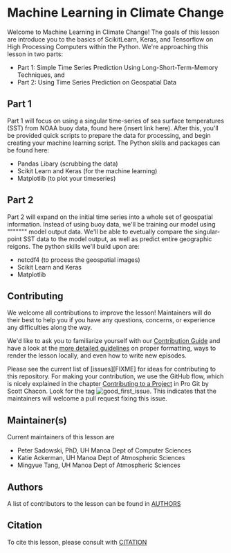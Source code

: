 # Machine Learning in Climate Change 

Welcome to Machine Learning in Climate Change! The goals of this lesson are introduce you to the basics of ScikitLearn, Keras, and Tensorflow on High Processing Computers within the Python. We're approaching this lesson in two parts: 
  - Part 1: Simple Time Series Prediction Using Long-Short-Term-Memory Techniques, and 
  - Part 2: Using Time Series Prediction on Geospatial Data 

## Part 1 
Part 1 will focus on using a singular time-series of sea surface temperatures (SST) from NOAA buoy data, found here (insert link here). After this, you'll be provided quick scripts to prepare the data for processing, and begin creating your machine learning script. The Python skills and packages can be found here:
- Pandas Libary (scrubbing the data)
- Scikit Learn and Keras (for the machine learning) 
- Matplotlib (to plot your timeseries) 

## Part 2
Part 2 will expand on the initial time series into a whole set of geospatial information. Instead of using buoy data, we'll be training our model using """"""" model output data. We'll be able to evetually compare the singular-point SST data to the model output, as well as predict entire geographic reigons. The python skills we'll build upon are: 
- netcdf4 (to process the geospatial images) 
- Scikit Learn and Keras 
- Matplotlib



## Contributing

We welcome all contributions to improve the lesson! Maintainers will do their best to help you if you have any
questions, concerns, or experience any difficulties along the way.

We'd like to ask you to familiarize yourself with our [Contribution Guide](CONTRIBUTING.md) and have a look at
the [more detailed guidelines][lesson-example] on proper formatting, ways to render the lesson locally, and even
how to write new episodes.

Please see the current list of [issues][FIXME] for ideas for contributing to this
repository. For making your contribution, we use the GitHub flow, which is
nicely explained in the chapter [Contributing to a Project](http://git-scm.com/book/en/v2/GitHub-Contributing-to-a-Project) in Pro Git
by Scott Chacon.
Look for the tag ![good_first_issue](https://img.shields.io/badge/-good%20first%20issue-gold.svg). This indicates that the maintainers will welcome a pull request fixing this issue.  


## Maintainer(s)

Current maintainers of this lesson are 

* Peter Sadowski, PhD, UH Manoa Dept of Computer Sciences
* Katie Ackerman, UH Manoa Dept of Atmospheric Sciences
* Mingyue Tang, UH Manoa Dept of Atmospheric Sciences


## Authors

A list of contributors to the lesson can be found in [AUTHORS](AUTHORS)

## Citation

To cite this lesson, please consult with [CITATION](CITATION)

[lesson-example]: https://carpentries.github.io/lesson-example
